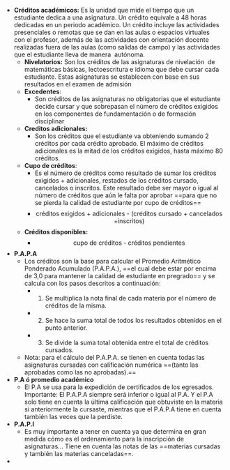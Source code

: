 - **Créditos académicos:** Es la unidad que mide el tiempo que un estudiante dedica a una asignatura. Un crédito equivale a 48 horas dedicadas en un periodo académico. Un crédito incluye las actividades presenciales o remotas que se dan en las aulas o espacios virtuales con el profesor, además de las actividades con orientación docente realizadas fuera de las aulas (como salidas de campo) y las actividades que el estudiante lleva de manera  autónoma.
	- **Nivelatorios:**
	  Son los créditos de las asignaturas de nivelación  de matemáticas básicas, lectoescritura e idioma que debe cursar cada estudiante. Estas asignaturas se establecen con base en sus resultados en el examen de admisión
	- **Excedentes**:
		- Son créditos de las asignaturas no obligatorias que el estudiante decide cursar y que sobrepasan el número de créditos exigidos en los componentes de fundamentación o de formación disciplinar
	- **Creditos adicionales:**
		- Son los créditos que el estudiante va obteniendo sumando 2 créditos por cada crédito aprobado. El máximo de créditos adicionales es la mitad de los créditos exigidos, hasta máximo 80 créditos.
	- **Cupo de créditos**:
		- Es el número de créditos como resultado de sumar los créditos exigidos + adicionales, restados de los créditos cursado, cancelados o inscritos. Este resultado debe ser mayor o igual al número de créditos que aún le falta por aprobar ==para que no se pierda la calidad de estudiante por cupo de créditos==
		- $$\text{créditos exigidos + adicionales - (créditos cursado +  cancelados +inscritos)}$$
	- **Créditos disponibles:**
		- $$\text{cupo de créditos - créditos pendientes}$$
- **P.A.P.A**
	- Los créditos son la base para calcular el Promedio Aritmético Ponderado Acumulado (P.A.P.A.), ==el cual debe estar por encima de 3,0 para mantener la calidad de estudiante en pregrado== y se calcula con los pasos descritos a continuación:
		- 1. Se multiplica la nota final de cada materia por el número de créditos de la misma.
		- 2. Se hace la suma total de todos los resultados obtenidos en el punto anterior.
		- 3. Se divide la suma total obtenida entre el total de créditos cursados.
	- Nota: para el cálculo del P.A.P.A. se tienen en cuenta todas las asignaturas cursadas con calificación numérica ==(tanto las aprobadas como las no aprobadas).==
- **P.A ó promedio académico**
	- El P.A se usa para la expedición de certificados de los egresados. Importante: El P.A.P.A siempre será inferior o igual al P.A. Y el P.A solo tiene en cuenta la última calificación que obtuviste en la materia si anteriormente la cursaste, mientras que el P.A.P.A tiene en cuenta también las veces que la perdiste.
- **P.A.P.I**
	- Es muy importante a tener en cuenta ya que determina en gran medida cómo es el ordenamiento para la inscripción de asignaturas... Tiene en cuenta las notas de las ==materias cursadas y también las materias canceladas==.
-